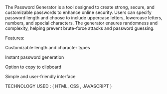 The Password Generator is a tool designed to create strong, secure, and customizable passwords to enhance online security.
Users can specify password length and choose to include uppercase letters, lowercase letters, numbers, and special characters. 
The generator ensures randomness and complexity, helping prevent brute-force attacks and password guessing.

Features:

Customizable length and character types

Instant password generation

Option to copy to clipboard

Simple and user-friendly interface


TECHNOLOGY USED :  ( HTML,  CSS  , JAVASCRIPT )

